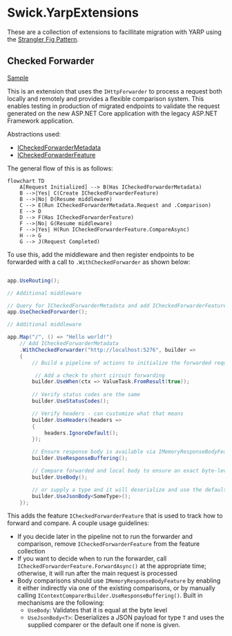 # Swick.YarpExtensions

These are a collection of extensions to facillitate migration with YARP using the [Strangler Fig Pattern](https://learn.microsoft.com/aspnet/core/migration/inc/overview).

## Checked Forwarder

[Sample](samples/CheckedForwarder/)

This is an extension that uses the `IHttpForwarder` to process a request both locally and remotely and provides a flexible comparison system. This enables testing in production of migrated endpoints to validate the request generated on the new ASP.NET Core application with the legacy ASP.NET Framework application.


Abstractions used:

- [ICheckedForwarderMetadata](src\Swick.YarpExtensions\Checked\ICheckedForwarderMetadata.cs)
- [ICheckedForwarderFeature](src\Swick.YarpExtensions\Features\ICheckedForwarderFeature.cs)

The general flow of this is as follows:

```mermaid
flowchart TD
    A[Request Initialized] --> B(Has ICheckedForwarderMetadata)
    B -->|Yes| C(Create ICheckedForwarderFeature)
    B -->|No| D(Resume middleware)
    C --> E(Run ICheckedForwarderMetadata.Request and .Comparison)
    E --> D
    D --> F(Has ICheckedForwarderFeature)
    F -->|No| G(Resume middleware)
    F -->|Yes| H(Run ICheckedForwarderFeature.CompareAsync)
    H --> G
    G --> J(Request Completed)
```

To use this, add the middleware and then register endpoints to be forwarded with a call to `.WithCheckedForwarder` as shown below:

```csharp

app.UseRouting();

// Additional middleware

// Query for ICheckedForwarderMetadata and add ICheckedForwarderFeature
app.UseCheckedForwarder();

// Additional middleware

app.Map("/", () => "Hello world!")
    // Add ICheckedForwarderMetadata
    .WithCheckedForwarder("http://localhost:5276", builder =>
    {
        // Build a pipeline of actions to initialize the forwarded request, as well as compare the requests

         // Add a check to short circuit forwarding
        builder.UseWhen(ctx => ValueTask.FromResult(true));
        
        // Verify status codes are the same
        builder.UseStatusCodes();

        // Verify headers - can customize what that means
        builder.UseHeaders(headers =>
        {
            headers.IgnoreDefault();
        });

        // Ensure response body is available via IMemoryResponseBodyFeature
        builder.UseResponseBuffering();

        // Compare forwarded and local body to ensure an exact byte-level match (will call .UseResponseBuffering() if not already called)
        builder.UseBody();

        // or supply a type and it will deserialize and use the default (or supplied) equality comparer (will call .UseResponseBuffering() if not already called)
        builder.UseJsonBody<SomeType>();
    });
```

This adds the feature `ICheckedForwarderFeature` that is used to track how to forward and compare. A couple usage guidelines:

- If you decide later in the pipeline not to run the forwarder and comparison, remove `ICheckedForwarderFeature` from the feature collection
- If you want to decide when to run the forwarder, call `ICheckedForwarderFeature.ForwardAsync()` at the appropriate time; otherwise, it will run after the main request is processed
- Body comparisons should use `IMemoryResponseBodyFeature` by enabling it either indirectly via one of the existing comparisons, or by manually calling `IContextComparerBuilder.UseResponseBuffering()`. Built in mechanisms are the following:
    - `UseBody`: Validates that it is equal at the byte level
    - `UseJsonBody<T>`: Deserializes a JSON payload for type `T` and uses the supplied comparer or the default one if none is given.
